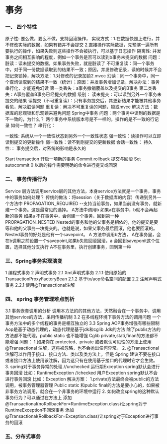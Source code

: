 事务
===
### 一、  四个特性
原子性:
要么做，要么不做，支持回滚操作，
实现方式：1.在数据快照上进行，并不修改实际的数据，如果有错并不会提交
            2.直接操作实际数据，先预演一遍所有要执行的操作，如果失败则这些操作不会被执行，可以基于日志操作
隔离性:
并发事务之间相互影响的程度，例如一个事务是否可以读到b事务未提交的数据
    问题：
        脏读：读未提交的数据，如果事务失败，就是脏读了
        不可重复读：同一个事务中，对于同一份数据读取到的结果不一致；原因，并发修改记录，读的时候并不会把记录锁掉，解决方法：1.对修改的记录加锁2.mvcc
        幻读：同一个事务中，同一个查询读取到的结果不一致（统计）；原因：并发事务增加记录，解决办法：事务串行化，才能避免幻读
        第一类丢失：a事务撤销覆盖以及提交的B事务
        第二类丢失：A事务覆盖B事务已经提交的数据
    级别：
        读未提交：可以读到另外一个事务未提交的结果
        读提交（不可重复读）：只有事务提交后，其更新结果才能被其他事务看见，解决脏读问题
        重复读：解决不可重复读的问题，锁或mvcc
            解决方法：数据库的悲观锁和乐观锁来避免问题
                    Spring中事务
            问题：两个事务中读到的数据是不一致的，为什么？
                两个事务中系统版本号是不一样的，操作的是不一致的行记录
                如何一致性？
        串行化：
        
一致性:
系统从一个一致性状态到另外一个一致性状态
    强一致性：读操作可以立即读到提交的更新操作
    弱一致性：读不到刚提交的更新数据
    会话一致性：
持久性:：
事务提交后，对系统的影响是永久的


Start transaction 开启一项新的事务
Commit  rollback  提交与回滚
Set autocommit  0  以后的操作需要明确的命令进行提交或回滚

### 二、  事务传播行为
Service 层方法调用service层的其他方法，本身service方法就是一个事务，事务中的事务如何处理？
传统的做法：将session（关于数据库的内容）传递到另外一个方法中
PROPAGATION_REQUIRED
--支持当前事务，如果当前没有事务，就新建一个事务。这是最常见的选择。
A方法中调用b
如果a在事务中，b就不会再起新的事务
如果a 不在事务中，会创建一个事务，回到第一种
PROPAGATION_NESTED
Nested的事务和他的父事务是相依的，他的提交是要等和他的父事务一块提交的。也就是说，如果父事务最后回滚，他也要回滚的。Nested事务的好处是他有一个savepoint。
A 方法中调用b方法，
A在事务里，会在b调用之前设置一个savepoint,如果b失败回滚回滚，a 会回到saveponit这个位置，选择其他分支执行
A不在事务里，执行创建事务，回到第一种
### 三、Spring事务实现演变
1   编程式事务
2   声明式事务
2.1 Xml声明式事务
2.1.1   使用原始的TransactionProxyFactoryBean
2.1.2   基于tx/aop命名空间的配置
2.2 注解声明式事务
2.2.1   使用@Transactional注解
### 四、  spring 事务管理难点剖析
3.1 事务嵌套调用的分析
    调用本方法的的其他方法，天然融合在一个事务中，调用其他service的方法，采用传播机制
3.2 在多线程环境下事务方法的调用问题
    一个事务方法中的多个线程的事务是相互独立的
3.3 Spring AOP事务增强有哪些限制
    Aop是基于动态代理的，动态代理是基于jdk和cglib
Jdk的方法 除了publis方法的方法都不能代理，public static 也不能增强
Cglib private,stati,finan的方法都不能增强
问题：
1.如果你在 protected、private 或者默认可见性的方法上使用 @Transactional 注解，这将被忽略，也不会抛出任何异常。
2. @Transactional 注解可以作用于接口、接口方法、类以及类方法上，但是 Spring 建议不要在接口或者接口方法上使用该注解，因为这只有在使用基于接口的代理时它才会生效。
3. spring对于事务异常的处理
//unchecked   运行期Exception   spring默认会进行事务回滚     比如：RuntimeException
//checked     用户Exception     spring默认不会进行事务回滚   比如：Exception
解决方案：
1.private方法最终会被public的方法调用，被事务管理器管理
Public static 和public final的方法是要小心的，如果被非事务方法调用，就会在一个非事务的环境中运行
2. 如何改变spring的这种默认事务行为？可以通过在方法上
添加@Transactional(noRollbackFor=RuntimeException.class)让spring对于RuntimeException不回滚事务
添加@Transactional(RollbackFor=Exception.class)让spring对于Exception进行事务的回滚

### 五、分布式事务

